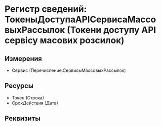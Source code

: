 ﻿# Регистр сведений: ТокеныДоступаAPIСервисаМассовыхРассылок (Токени доступу API сервісу масових розсилок)

## Измерения

- Сервис (Перечисление.СервисыМассовыхРассылок)

## Ресурсы

- Токен (Строка)
- СрокДействия (Дата)

## Реквизиты


